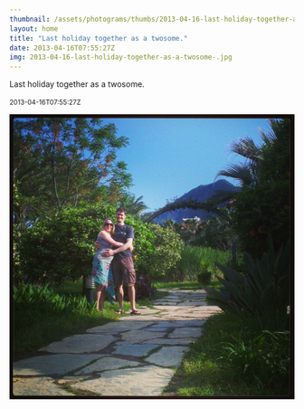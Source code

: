 ```yaml
---
thumbnail: /assets/photograms/thumbs/2013-04-16-last-holiday-together-as-a-twosome-.png
layout: home
title: "Last holiday together as a twosome."
date: 2013-04-16T07:55:27Z
img: 2013-04-16-last-holiday-together-as-a-twosome-.jpg
---
```


Last holiday together as a twosome.

<small>2013-04-16T07:55:27Z</small>

![Last holiday together as a twosome.](/assets/photograms/original/2013-04-16-last-holiday-together-as-a-twosome-.jpg)
